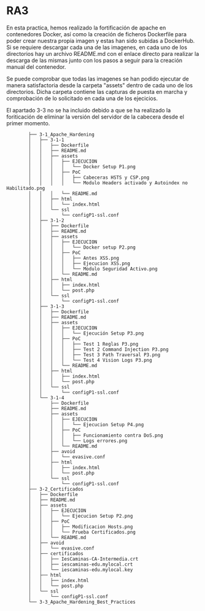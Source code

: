 # RA3

En esta practica, hemos realizado la fortificación de apache en contenedores Docker, así como la creación de ficheros Dockerfile para poder crear nuestra propia imagen y estas han sido subidas a DockerHub. Si se requiere descargar cada una de las imagenes, en cada uno de los directorios hay un archivo README.md con el enlace directo para realizar la descarga de las mismas junto con los pasos a seguir para la creación manual del contenedor. 

Se puede comprobar que todas las imagenes se han podido ejecutar de manera satisfactoria desde la carpeta "assets" dentro de cada uno de los directorios. Dicha carpeta contiene las capturas de puesta en marcha y comprobación de lo solicitado en cada una de los ejecicios. 

El apartado 3-3 no se ha incluido debido a que se ha realizado la foriticación de eliminar la versión del servidor de la cabecera desde el primer momento. 



```
        ├── 3-1_Apache_Hardening
        │   ├── 3-1-1
        │   │   ├── Dockerfile
        │   │   ├── README.md
        │   │   ├── assets
        │   │   │   ├── EJECUCION
        │   │   │   │   └── Docker Setup P1.png
        │   │   │   ├── PoC
        │   │   │   │   ├── Cabeceras HSTS y CSP.png
        │   │   │   │   └── Modulo Headers activado y Autoindex no Habilitado.png
        │   │   │   └── README.md
        │   │   ├── html
        │   │   │   └── index.html
        │   │   └── ssl
        │   │       └── configP1-ssl.conf
        │   ├── 3-1-2
        │   │   ├── Dockerfile
        │   │   ├── README.md
        │   │   ├── assets
        │   │   │   ├── EJECUCION
        │   │   │   │   └── Docker setup P2.png
        │   │   │   ├── PoC
        │   │   │   │   ├── Antes XSS.png
        │   │   │   │   ├── Ejecucion XSS.png
        │   │   │   │   └── Modulo Seguridad Activo.png
        │   │   │   └── README.md
        │   │   ├── html
        │   │   │   ├── index.html
        │   │   │   └── post.php
        │   │   └── ssl
        │   │       └── configP1-ssl.conf
        │   ├── 3-1-3
        │   │   ├── Dockerfile
        │   │   ├── README.md
        │   │   ├── assets
        │   │   │   ├── EJECUCION
        │   │   │   │   └── Ejecución Setup P3.png
        │   │   │   ├── PoC
        │   │   │   │   ├── Test 1 Reglas P3.png
        │   │   │   │   ├── Test 2 Command Injection P3.png
        │   │   │   │   ├── Test 3 Path Traversal P3.png
        │   │   │   │   └── Test 4 Vision Logs P3.png
        │   │   │   └── README.md
        │   │   ├── html
        │   │   │   ├── index.html
        │   │   │   └── post.php
        │   │   └── ssl
        │   │       └── configP1-ssl.conf
        │   └── 3-1-4
        │       ├── Dockerfile
        │       ├── README.md
        │       ├── assets
        │       │   ├── EJECUCION
        │       │   │   └── Ejecucion Setup P4.png
        │       │   ├── PoC
        │       │   │   ├── Funcionamiento contra DoS.png
        │       │   │   └── Logs errores.png
        │       │   └── README.md
        │       ├── avoid
        │       │   └── evasive.conf
        │       ├── html
        │       │   ├── index.html
        │       │   └── post.php
        │       └── ssl
        │           └── configP1-ssl.conf
        ├── 3-2_Certificados
        │   ├── Dockerfile
        │   ├── README.md
        │   ├── assets
        │   │   ├── EJECUCION
        │   │   │   └── Ejecucion Setup P2.png
        │   │   ├── PoC
        │   │   │   ├── Modificacion Hosts.png
        │   │   │   └── Prueba Certificados.png
        │   │   └── README.md
        │   ├── avoid
        │   │   └── evasive.conf
        │   ├── certificados
        │   │   ├── IesCaminas-CA-Intermedia.crt
        │   │   ├── iescaminas-edu.mylocal.crt
        │   │   └── iescaminas-edu.mylocal.key
        │   ├── html
        │   │   ├── index.html
        │   │   └── post.php
        │   └── ssl
        │       └── configP1-ssl.conf
        └── 3-3_Apache_Hardening_Best_Practices


```
